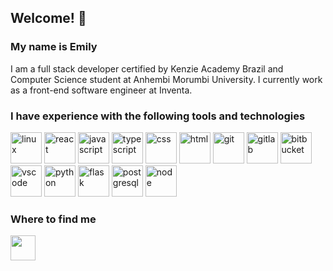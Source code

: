 ## Welcome! 👋
### My name is Emily
I am a full stack developer certified by Kenzie Academy Brazil and Computer Science student at Anhembi Morumbi University. I currently work as a front-end software engineer at Inventa.

### I have experience with the following tools and technologies

<img src="https://cdn.jsdelivr.net/gh/devicons/devicon/icons/linux/linux-original.svg" alt="linux" width="50" height="50"/> <img src="https://cdn.jsdelivr.net/gh/devicons/devicon/icons/react/react-original.svg" alt="react" width="50" height="50"/> <img src="https://cdn.jsdelivr.net/gh/devicons/devicon/icons/javascript/javascript-original.svg" alt="javascript" width="50" height="50"/> <img src="https://cdn.jsdelivr.net/gh/devicons/devicon/icons/typescript/typescript-original.svg" alt="typescript" width="50" height="50"/> <img src="https://cdn.jsdelivr.net/gh/devicons/devicon/icons/css3/css3-original-wordmark.svg" alt="css" width="50" height="50"/> <img src="https://cdn.jsdelivr.net/gh/devicons/devicon/icons/html5/html5-original-wordmark.svg" alt="html" width="50" height="50"/> <img src="https://cdn.jsdelivr.net/gh/devicons/devicon/icons/git/git-original-wordmark.svg" alt="git" width="50" height="50"/> <img src="https://cdn.jsdelivr.net/gh/devicons/devicon/icons/gitlab/gitlab-original-wordmark.svg" alt="gitlab" width="50" height="50"/> <img src="https://cdn-icons-png.flaticon.com/512/6125/6125001.png" alt="bitbucket" width="50" height="50"/> <img src="https://cdn.jsdelivr.net/gh/devicons/devicon/icons/vscode/vscode-original-wordmark.svg" alt="vscode" width="50" height="50"/> <img src="https://cdn.jsdelivr.net/gh/devicons/devicon/icons/python/python-original.svg" alt="python" width="50" height="50"/> <img src="https://cdn.jsdelivr.net/gh/devicons/devicon/icons/flask/flask-original-wordmark.svg" alt="flask" width="50" height="50"/> <img src="https://cdn.iconscout.com/icon/free/png-256/postgresql-10-1175121.png" alt="postgresql" width="50" height="50"/> <img src="https://rubenjgarcia.cloud/wp-content/uploads/2016/01/node.png" alt="node" width="50" height="50"/>



<!-- ### I am currently studying the following technologies
 -->


### Where to find me

<a href="https://www.linkedin.com/in/emilypregolao/" target="_blank"><img src="https://cdn.jsdelivr.net/gh/devicons/devicon/icons/linkedin/linkedin-original.svg" width="40" height="40" />
</a>
   

